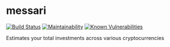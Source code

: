 # messari
[![Build Status](https://travis-ci.org/bottleneckco/messari.svg?branch=master)](https://travis-ci.org/bottleneckco/messari) [![Maintainability](https://api.codeclimate.com/v1/badges/b37ff4bf4fd8b9b26a0c/maintainability)](https://codeclimate.com/github/bottleneckco/messari/maintainability) [![Known Vulnerabilities](https://snyk.io/test/github/bottleneckco/messari/badge.svg)](https://snyk.io/test/github/bottleneckco/messari)

Estimates your total investments across various cryptocurrencies
